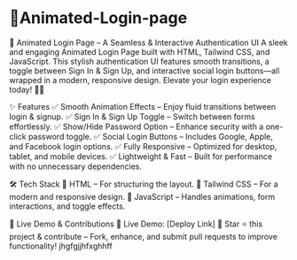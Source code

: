 # 🔐Animated-Login-page
🔐 Animated Login Page – A Seamless & Interactive Authentication UI
A sleek and engaging Animated Login Page built with HTML, Tailwind CSS, and JavaScript. This stylish authentication UI features smooth transitions, a toggle between Sign In & Sign Up, and interactive social login buttons—all wrapped in a modern, responsive design. Elevate your login experience today! 🚀✨

✨ Features
✅ Smooth Animation Effects – Enjoy fluid transitions between login & signup.
✅ Sign In & Sign Up Toggle – Switch between forms effortlessly.
✅ Show/Hide Password Option – Enhance security with a one-click password toggle.
✅ Social Login Buttons – Includes Google, Apple, and Facebook login options.
✅ Fully Responsive – Optimized for desktop, tablet, and mobile devices.
✅ Lightweight & Fast – Built for performance with no unnecessary dependencies.

🛠️ Tech Stack
🔹 HTML – For structuring the layout.
🔹 Tailwind CSS – For a modern and responsive design.
🔹 JavaScript – Handles animations, form interactions, and toggle effects.

🚀 Live Demo & Contributions
🔗 Live Demo: [Deploy Link]
📌 Star ⭐ this project & contribute – Fork, enhance, and submit pull requests to improve functionality!
jhgfgjjhfxghhff